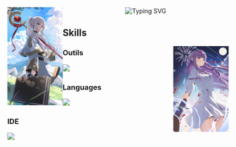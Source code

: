 <div align="center">
  <img src="./images/Frieren.jpeg" width="25%" align="left">
  <picture>
    <source align="top" media="(prefers-color-scheme: dark)" srcset="https://readme-typing-svg.herokuapp.com/?font=Fira+Code&pause=1000&color=00FFFF&multiline=true&random=false&width=435&center=true&lines=Hello+do+you+like+Frieren+?">
    <img align="top" src="https://readme-typing-svg.herokuapp.com/?font=Fira+Code&pause=1000&color=00FFFF&multiline=true&random=false&width=435&center=true&lines=Hello+do+you+like+Frieren+?" alt="Typing SVG" />
  </picture>
</div>


##   Skills
<img src="./images/Fern.jpeg" width="25%" align="right">

### Outils
<div align="left">
  <img src="https://skillicons.dev/icons?i=mysql,nodejs,github,git">
</div>

### Languages
<div align="left">
  <img src="https://skillicons.dev/icons?i=python,">
</div>

### IDE
<div align="left">
  <img src="https://skillicons.dev/icons?i=vscode">
</div>